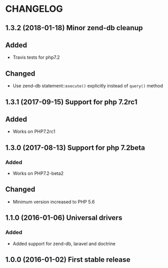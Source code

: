 # CHANGELOG

## 1.3.2 (2018-01-18) Minor zend-db cleanup

## Added

- Travis tests for php7.2

## Changed

- Use zend-db statement::`execute()` explicitly instead of `query()` method

## 1.3.1 (2017-09-15) Support for php 7.2rc1

## Added

- Works on PHP7.2rc1

## 1.3.0 (2017-08-13) Support for php 7.2beta

### Added

- Works on PHP7.2-beta2

## Changed 

- Minimum version increased to PHP 5.6

## 1.1.0 (2016-01-06) Universal drivers

### Added

- Added support for zend-db, laravel and doctrine

## 1.0.0 (2016-01-02) First stable release

  